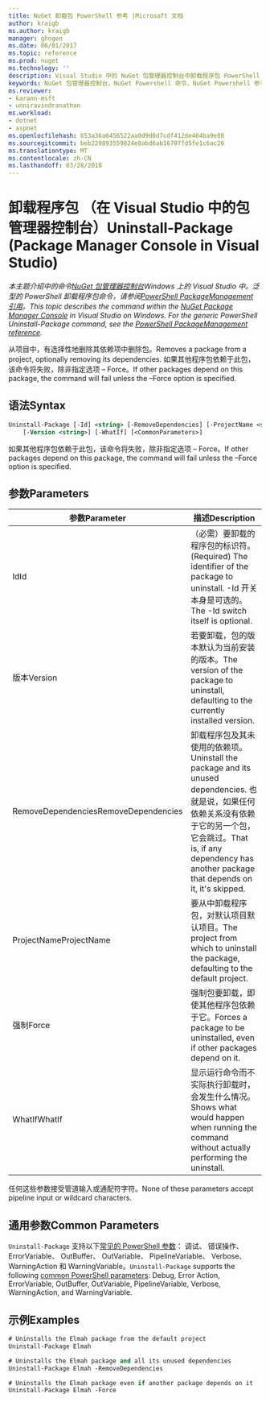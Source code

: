 ```yaml
---
title: NuGet 卸载包 PowerShell 参考 |Microsoft 文档
author: kraigb
ms.author: kraigb
manager: ghogen
ms.date: 06/01/2017
ms.topic: reference
ms.prod: nuget
ms.technology: ''
description: Visual Studio 中的 NuGet 包管理器控制台中卸载程序包 PowerShell 命令参考。
keywords: NuGet 包管理器控制台，NuGet Powershell 命令，NuGet Powershell 参考，卸载包
ms.reviewer:
- karann-msft
- unniravindranathan
ms.workload:
- dotnet
- aspnet
ms.openlocfilehash: b53a36a6456522aa0d9d0d7cdf412de464ba9e08
ms.sourcegitcommit: beb229893559824e8abd6ab16707fd5fe1c6ac26
ms.translationtype: MT
ms.contentlocale: zh-CN
ms.lasthandoff: 03/28/2018
---
```

# <a name="uninstall-package-package-manager-console-in-visual-studio"></a><span data-ttu-id="2abab-104">卸载程序包 （在 Visual Studio 中的包管理器控制台）</span><span class="sxs-lookup"><span data-stu-id="2abab-104">Uninstall-Package (Package Manager Console in Visual Studio)</span></span>

<span data-ttu-id="2abab-105">*本主题介绍中的命令[NuGet 包管理器控制台](package-manager-console.md)Windows 上的 Visual Studio 中。泛型的 PowerShell 卸载程序包命令，请参阅[PowerShell PackageManagement 引用](/powershell/module/packagemanagement/?view=powershell-6)。*</span><span class="sxs-lookup"><span data-stu-id="2abab-105">*This topic describes the command within the [NuGet Package Manager Console](package-manager-console.md) in Visual Studio on Windows. For the generic PowerShell Uninstall-Package command, see the [PowerShell PackageManagement reference](/powershell/module/packagemanagement/?view=powershell-6).*</span></span>

<span data-ttu-id="2abab-106">从项目中，有选择性地删除其依赖项中删除包。</span><span class="sxs-lookup"><span data-stu-id="2abab-106">Removes a package from a project, optionally removing its dependencies.</span></span> <span data-ttu-id="2abab-107">如果其他程序包依赖于此包，该命令将失败，除非指定选项 – Force。</span><span class="sxs-lookup"><span data-stu-id="2abab-107">If other packages depend on this package, the command will fail unless the –Force option is specified.</span></span>

## <a name="syntax"></a><span data-ttu-id="2abab-108">语法</span><span class="sxs-lookup"><span data-stu-id="2abab-108">Syntax</span></span>

```ps
Uninstall-Package [-Id] <string> [-RemoveDependencies] [-ProjectName <string>] [-Force]
    [-Version <string>] [-WhatIf] [<CommonParameters>]
```

<span data-ttu-id="2abab-109">如果其他程序包依赖于此包，该命令将失败，除非指定选项 – Force。</span><span class="sxs-lookup"><span data-stu-id="2abab-109">If other packages depend on this package, the command will fail unless the –Force option is specified.</span></span>

## <a name="parameters"></a><span data-ttu-id="2abab-110">参数</span><span class="sxs-lookup"><span data-stu-id="2abab-110">Parameters</span></span>

| <span data-ttu-id="2abab-111">参数</span><span class="sxs-lookup"><span data-stu-id="2abab-111">Parameter</span></span> | <span data-ttu-id="2abab-112">描述</span><span class="sxs-lookup"><span data-stu-id="2abab-112">Description</span></span> |
| --- | --- |
| <span data-ttu-id="2abab-113">Id</span><span class="sxs-lookup"><span data-stu-id="2abab-113">Id</span></span> | <span data-ttu-id="2abab-114">（必需）要卸载的程序包的标识符。</span><span class="sxs-lookup"><span data-stu-id="2abab-114">(Required) The identifier of the package to uninstall.</span></span> <span data-ttu-id="2abab-115">-Id 开关本身是可选的。</span><span class="sxs-lookup"><span data-stu-id="2abab-115">The -Id switch itself is optional.</span></span> |
| <span data-ttu-id="2abab-116">版本</span><span class="sxs-lookup"><span data-stu-id="2abab-116">Version</span></span> | <span data-ttu-id="2abab-117">若要卸载，包的版本默认为当前安装的版本。</span><span class="sxs-lookup"><span data-stu-id="2abab-117">The version of the package to uninstall, defaulting to the currently installed version.</span></span> |
| <span data-ttu-id="2abab-118">RemoveDependencies</span><span class="sxs-lookup"><span data-stu-id="2abab-118">RemoveDependencies</span></span> | <span data-ttu-id="2abab-119">卸载程序包及其未使用的依赖项。</span><span class="sxs-lookup"><span data-stu-id="2abab-119">Uninstall the package and its unused dependencies.</span></span> <span data-ttu-id="2abab-120">也就是说，如果任何依赖关系没有依赖于它的另一个包，它会跳过。</span><span class="sxs-lookup"><span data-stu-id="2abab-120">That is, if any dependency has another package that depends on it, it's skipped.</span></span> |
| <span data-ttu-id="2abab-121">ProjectName</span><span class="sxs-lookup"><span data-stu-id="2abab-121">ProjectName</span></span> | <span data-ttu-id="2abab-122">要从中卸载程序包，对默认项目默认项目。</span><span class="sxs-lookup"><span data-stu-id="2abab-122">The project from which to uninstall the package, defaulting to the default project.</span></span> |
| <span data-ttu-id="2abab-123">强制</span><span class="sxs-lookup"><span data-stu-id="2abab-123">Force</span></span> | <span data-ttu-id="2abab-124">强制包要卸载，即使其他程序包依赖于它。</span><span class="sxs-lookup"><span data-stu-id="2abab-124">Forces a package to be uninstalled, even if other packages depend on it.</span></span> |
| <span data-ttu-id="2abab-125">WhatIf</span><span class="sxs-lookup"><span data-stu-id="2abab-125">WhatIf</span></span> | <span data-ttu-id="2abab-126">显示运行命令而不实际执行卸载时，会发生什么情况。</span><span class="sxs-lookup"><span data-stu-id="2abab-126">Shows what would happen when running the command without actually performing the uninstall.</span></span> |

<span data-ttu-id="2abab-127">任何这些参数接受管道输入或通配符字符。</span><span class="sxs-lookup"><span data-stu-id="2abab-127">None of these parameters accept pipeline input or wildcard characters.</span></span>

## <a name="common-parameters"></a><span data-ttu-id="2abab-128">通用参数</span><span class="sxs-lookup"><span data-stu-id="2abab-128">Common Parameters</span></span>

<span data-ttu-id="2abab-129">`Uninstall-Package` 支持以下[常见的 PowerShell 参数](http://go.microsoft.com/fwlink/?LinkID=113216)： 调试、 错误操作、 ErrorVariable、 OutBuffer、 OutVariable、 PipelineVariable、 Verbose、 WarningAction 和 WarningVariable。</span><span class="sxs-lookup"><span data-stu-id="2abab-129">`Uninstall-Package` supports the following [common PowerShell parameters](http://go.microsoft.com/fwlink/?LinkID=113216): Debug, Error Action, ErrorVariable, OutBuffer, OutVariable, PipelineVariable, Verbose, WarningAction, and WarningVariable.</span></span>

## <a name="examples"></a><span data-ttu-id="2abab-130">示例</span><span class="sxs-lookup"><span data-stu-id="2abab-130">Examples</span></span>

```ps
# Uninstalls the Elmah package from the default project
Uninstall-Package Elmah

# Uninstalls the Elmah package and all its unused dependencies
Uninstall-Package Elmah -RemoveDependencies 

# Uninstalls the Elmah package even if another package depends on it
Uninstall-Package Elmah -Force
```
